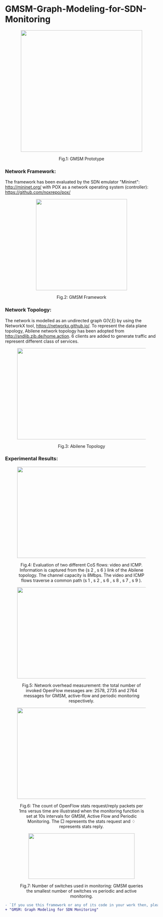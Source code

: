 # GMSM-Graph-Modeling-for-SDN-Monitoring

<div class="container">
  <div class="subcontainer">
    <figure>
      <p align="center">
      <img  src="https://user-images.githubusercontent.com/12594727/170258380-fcb0a9ad-43ce-4458-bb1a-4cec222107ed.png" width="400" height="400"/>
      <figcaption><p align="center">Fig.1: GMSM Prototype</figcaption>
    </figure>
  </div>
</div>

 ### Network Framework:
The framework has been evaluated by the SDN emulator "Mininet": http://mininet.org/ with POX as a network operating system
(controller): https://github.com/noxrepo/pox/ 

<div class="container">
  <div class="subcontainer">
    <figure>
      <p align="center">
      <img  src="https://user-images.githubusercontent.com/12594727/170259341-ca574068-90b1-4b2b-967a-2401b4fc3257.png" width="300" height="300"/>
      <figcaption><p align="center">Fig.2: GMSM Framework</figcaption>
    </figure>
  </div>
</div>


### Network Topology: 
The network is modelled as an undirected graph G(V,E) by using the NetworkX tool, https://networkx.github.io/. To represent the data plane topology, Abilene network topology has been adopted from http://sndlib.zib.de/home.action. 6 clients are added to generate traffic and represent different class of services.

<div class="container">
  <div class="subcontainer">
    <figure>
      <p align="center">
      <img  src="https://user-images.githubusercontent.com/12594727/170260825-11c04c02-0f44-48b2-b4d2-5e04460dd57e.png" width="500" height="300"/>
      <figcaption><p align="center">Fig.3: Abilene Topology</figcaption>
    </figure>
  </div>
</div>


### Experimental Results: 

<div class="container">
  <div class="subcontainer">
    <figure>
      <p align="center">
      <img  src="https://user-images.githubusercontent.com/12594727/183019823-c55f98c8-29d6-4311-a864-c91af3eb4db1.png" width="500" height="300"/>
      <figcaption><p align="center">Fig.4: Evaluation of two different CoS flows: video and ICMP.
Information is captured from the {s 2 , s 6 } link of the Abilene topology. The channel capacity is 8Mbps. The video and ICMP flows traverse a common path (s 1 , s 2 , s 6 , s 8 , s 7 , s 9 ).</figcaption>
    </figure>
  </div>
</div>


<div class="container">
  <div class="subcontainer">
    <figure>
      <p align="center">
      <img  src="https://user-images.githubusercontent.com/12594727/183020486-2997b944-d934-4ae2-abd6-ba8c20a8627b.png" width="500" height="300"/>
      <figcaption><p align="center">Fig.5: Network overhead measurement: the total number of
invoked OpenFlow messages are: 2578, 2735 and 2764 messages for
GMSM, active-flow and periodic monitoring respectively.</figcaption>
    </figure>
  </div>
</div>


<div class="container">
  <div class="subcontainer">
    <figure>
      <p align="center">
      <img  src="https://user-images.githubusercontent.com/12594727/183020796-b388605c-2394-4639-ad0a-3682ff4f5e2e.png" width="500" height="300"/>
      <figcaption><p align="center">Fig.6: The count of OpenFlow stats request/reply packets per 1ms
versus time are illustrated when the monitoring function is set at 10s
intervals for GMSM, Active Flow and Periodic Monitoring. The □
represents the stats request and ♢ represents stats reply.</figcaption>
    </figure>
  </div>
</div>


<div class="container">
  <div class="subcontainer">
    <figure>
      <p align="center">
      <img  src="https://user-images.githubusercontent.com/12594727/183021021-2c7d993f-b972-48c6-a82f-9e33cc96a6ca.png" width="350" height="150"/>
      <figcaption><p align="center">Fig.7: Number of switches used in monitoring: GMSM queries
the smallest number of switches vs periodic and active monitoring.</figcaption>
    </figure>
  </div>
</div>


```diff
- `If you use this framework or any of its code in your work then, please cite the following publication:
+ "GMSM: Graph Modeling for SDN Monitoring"
``` 
